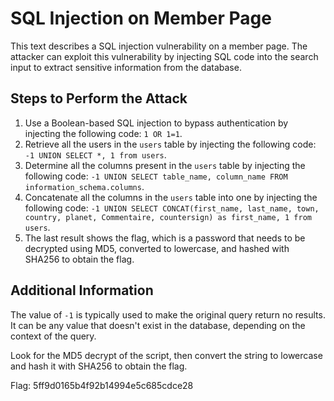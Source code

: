 # SQL Injection on Member Page

This text describes a SQL injection vulnerability on a member page. The attacker can exploit this vulnerability by injecting SQL code into the search input to extract sensitive information from the database.

## Steps to Perform the Attack

1. Use a Boolean-based SQL injection to bypass authentication by injecting the following code: `1 OR 1=1`.
2. Retrieve all the users in the `users` table by injecting the following code: `-1 UNION SELECT *, 1 from users`.
3. Determine all the columns present in the `users` table by injecting the following code: `-1 UNION SELECT table_name, column_name FROM information_schema.columns`.
4. Concatenate all the columns in the `users` table into one by injecting the following code: `-1 UNION SELECT CONCAT(first_name, last_name, town, country, planet, Commentaire, countersign) as first_name, 1 from users`.
5. The last result shows the flag, which is a password that needs to be decrypted using MD5, converted to lowercase, and hashed with SHA256 to obtain the flag.

## Additional Information

The value of `-1` is typically used to make the original query return no results. It can be any value that doesn't exist in the database, depending on the context of the query.

Look for the MD5 decrypt of the script, then convert the string to lowercase and hash it with SHA256 to obtain the flag.

Flag: 5ff9d0165b4f92b14994e5c685cdce28
